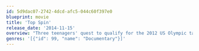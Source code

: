 ```yaml
---
id: 5d9dac07-2742-4dcd-afc5-044c60f397e0
blueprint: movie
title: 'Top Spin'
release_date: '2014-11-15'
overview: "Three teenagers' quest to qualify for the 2012 US Olympic table tennis team."
genres: '[{"id": 99, "name": "Documentary"}]'
---
```

